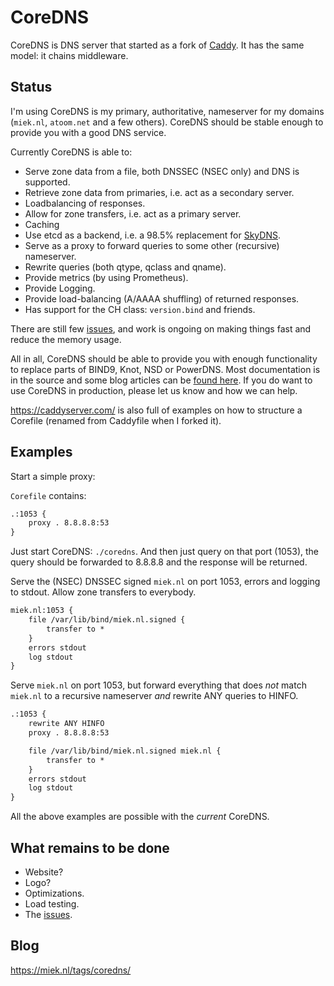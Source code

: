 # CoreDNS

CoreDNS is DNS server that started as a fork of [Caddy](https://github.com/mholt/caddy/). It has the
same model: it chains middleware.

## Status

I'm using CoreDNS is my primary, authoritative, nameserver for my domains (`miek.nl`, `atoom.net`
and a few others). CoreDNS should be stable enough to provide you with a good DNS service.

Currently CoreDNS is able to:

* Serve zone data from a file, both DNSSEC (NSEC only) and DNS is supported.
* Retrieve zone data from primaries, i.e. act as a secondary server.
* Loadbalancing of responses.
* Allow for zone transfers, i.e. act as a primary server.
* Caching
* Use etcd as a backend, i.e. a 98.5% replacement for
  [SkyDNS](https://github.com/skynetservices/skydns).
* Serve as a proxy to forward queries to some other (recursive) nameserver.
* Rewrite queries (both qtype, qclass and qname).
* Provide metrics (by using Prometheus).
* Provide Logging.
* Provide load-balancing (A/AAAA shuffling) of returned responses.
* Has support for the CH class: `version.bind` and friends.

There are still few [issues](https://github.com/miekg/coredns/issues), and work is ongoing on making
things fast and reduce the memory usage.

All in all, CoreDNS should be able to provide you with enough functionality to replace parts of
BIND9, Knot, NSD or PowerDNS.
Most documentation is in the source and some blog articles can be [found
here](https://miek.nl/tags/coredns/). If you do want to use CoreDNS in production, please let us
know and how we can help.

<https://caddyserver.com/> is also full of examples on how to structure a Corefile (renamed from
Caddyfile when I forked it).

## Examples

Start a simple proxy:

`Corefile` contains:

~~~ txt
.:1053 {
    proxy . 8.8.8.8:53
}
~~~

Just start CoreDNS: `./coredns`.
And then just query on that port (1053), the query should be forwarded to 8.8.8.8 and the response
will be returned.

Serve the (NSEC) DNSSEC signed `miek.nl` on port 1053, errors and logging to stdout. Allow zone
transfers to everybody.

~~~ txt
miek.nl:1053 {
    file /var/lib/bind/miek.nl.signed {
        transfer to *
    }
    errors stdout
    log stdout
}
~~~

Serve `miek.nl` on port 1053, but forward everything that does *not* match `miek.nl` to a recursive
nameserver *and* rewrite ANY queries to HINFO.

~~~ txt
.:1053 {
    rewrite ANY HINFO
    proxy . 8.8.8.8:53

    file /var/lib/bind/miek.nl.signed miek.nl {
        transfer to *
    }
    errors stdout
    log stdout
}
~~~

All the above examples are possible with the *current* CoreDNS.

## What remains to be done

* Website?
* Logo?
* Optimizations.
* Load testing.
* The [issues](https://github.com/miekg/coredns/issues).

## Blog

<https://miek.nl/tags/coredns/>
